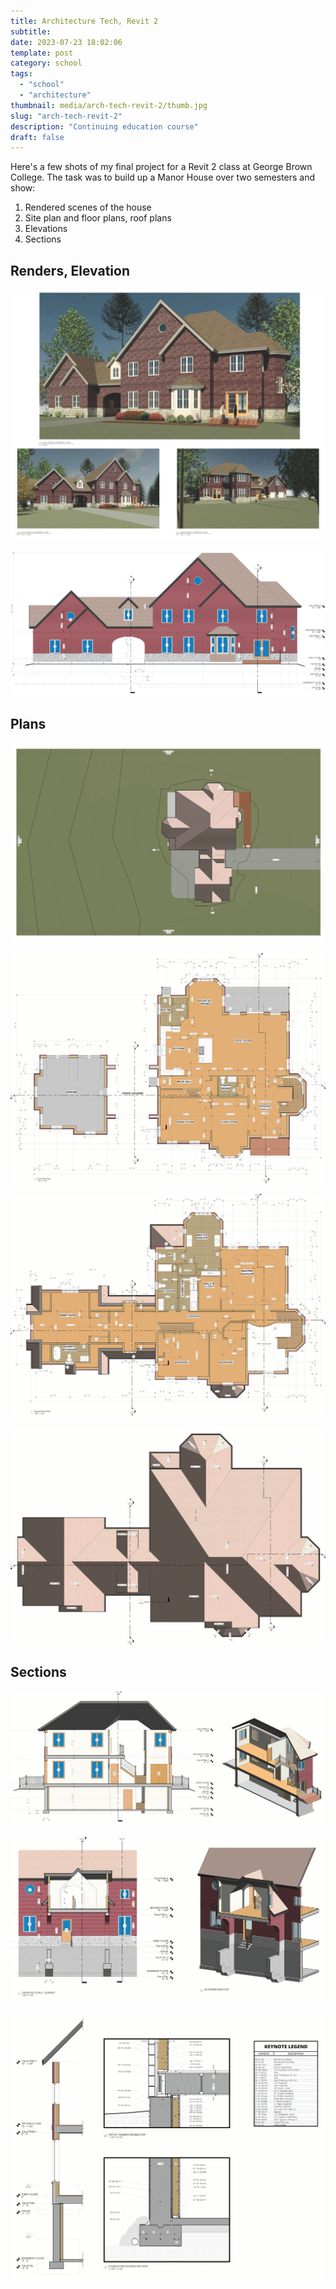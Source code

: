 ```yaml
---
title: Architecture Tech, Revit 2
subtitle:
date: 2023-07-23 18:02:06
template: post
category: school
tags:
  - "school"
  - "architecture"
thumbnail: media/arch-tech-revit-2/thumb.jpg
slug: "arch-tech-revit-2"
description: "Continuing education course"
draft: false
---
```


Here's a few shots of my final project for a Revit 2 class at George Brown College. The task was to build up a Manor House over two semesters and show:

1. Rendered scenes of the house
1. Site plan and floor plans, roof plans
1. Elevations
1. Sections

## Renders, Elevation

![Manor House - rendered scenes](./01-renders.jpg)

![Manor House - front elevation](./06-elevation.jpg)

## Plans

![Manor House - site plan](./02-site.jpg)

![Manor House - 1F plan](./03-1f-plan.jpg)

![Manor House - 2F plan](./04-2f-plan.jpg)

![Manor House - roof plan](./05-roof.jpg)

## Sections

![Manor House - entrance section](./07-entrance-section.jpg)

![Manor House - dormer section](./08-dormer-section.jpg)

![Manor House - wall section](./09-wall-section.jpg)
